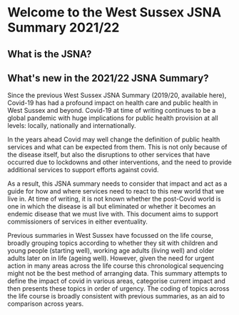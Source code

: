 # Welcome to the West Sussex JSNA Summary 2021/22

## What is the JSNA?

## What's new in the 2021/22 JSNA Summary?

Since the previous West Sussex JSNA Summary (2019/20, available here), Covid-19 has had a profound impact on health care and public health in West Sussex and beyond. Covid-19 at time of writing continues to be a global pandemic with huge implications for public health provision at all levels: locally, nationally and internationally.

In the years ahead Covid may well change the definition of public health services and what can be expected from them. This is not only because of the disease itself, but also the disruptions to other services that have occurred due to lockdowns and other interventions, and the need to provide additional services to support efforts against covid. 

As a result, this JSNA summary needs to consider that impact and act as a guide for how and where services need to react to this new world that we live in. At time of writing, it is not known whether the post-Covid world is one in which the disease is all but eliminated or whether it becomes an endemic disease that we must live with. This document aims to support commissioners of services in either eventuality. 

Previous summaries in West Sussex have focussed on the life course, broadly grouping topics according to whether they sit with children and young people (starting well), working age adults (living well) and older adults later on in life (ageing well). However, given the need for urgent action in many areas across the life course this chronological sequencing might not be the best method of arranging data. This summary attempts to define the impact of covid in various areas, categorise current impact and then presents these topics in order of urgency. The coding of topics across the life course is broadly consistent with previous summaries, as an aid to comparison across years.

